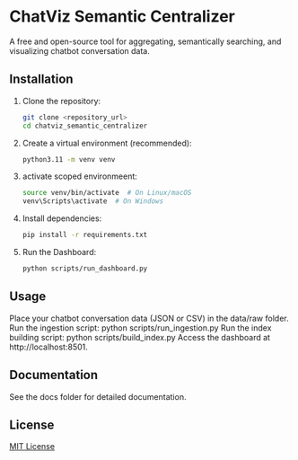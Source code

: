 # ChatViz Semantic Centralizer

A free and open-source tool for aggregating, semantically searching, and visualizing chatbot conversation data.

## Installation

1. Clone the repository:

   ```bash
   git clone <repository_url>
   cd chatviz_semantic_centralizer
   ```

2. Create a virtual environment (recommended):

   ```bash
   python3.11 -m venv venv
   ```

3. activate scoped environmeent:

   ```bash
   source venv/bin/activate  # On Linux/macOS
   venv\Scripts\activate  # On Windows
   ```

4. Install dependencies:

   ```bash
   pip install -r requirements.txt
   ```

5. Run the Dashboard:

   ```bash
   python scripts/run_dashboard.py
   ```

## Usage

   Place your chatbot conversation data (JSON or CSV) in the data/raw folder.
   Run the ingestion script: python scripts/run_ingestion.py
   Run the index building script: python scripts/build_index.py
   Access the dashboard at http://localhost:8501.

## Documentation

   See the docs folder for detailed documentation.
   
## License

[MIT License](License)
